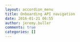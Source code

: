 ```yaml
---
layout: accordion_menu
title: Onboarding API navigation
date: 2016-01-21 06:55
author: jeremy.buller
comments: true
categories: []
---
```


